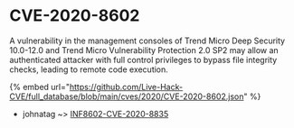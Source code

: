 # CVE-2020-8602

A vulnerability in the management consoles of Trend Micro Deep Security 10.0-12.0 and Trend Micro Vulnerability Protection 2.0 SP2 may allow an authenticated attacker with full control privileges to bypass file integrity checks, leading to remote code execution.

{% embed url="https://github.com/Live-Hack-CVE/full_database/blob/main/cves/2020/CVE-2020-8602.json" %}


* johnatag ~> [INF8602-CVE-2020-8835](https://zeste.alice-snow.ru/2020/database/cve-2020-8602/inf8602-cve-2020-8835-johnatag)